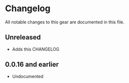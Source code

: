 # Changelog

All notable changes to this gear are documented in this file.

## Unreleased

* Adds this CHANGELOG

## 0.0.16 and earlier

* Undocumented
